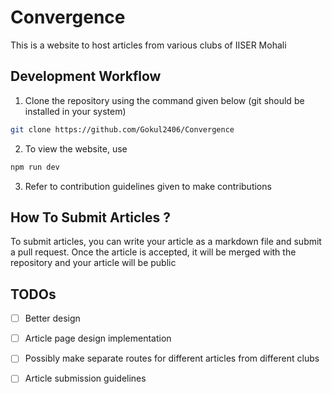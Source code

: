 # Convergence

This is a website to host articles from various clubs of IISER Mohali

## Development Workflow

1. Clone the repository using the command given below (git should be installed in your system)
```sh
git clone https://github.com/Gokul2406/Convergence
```
2. To view the website, use 
```sh 
npm run dev
``` 
3. Refer to contribution guidelines given to make contributions


## How To Submit Articles ?
To submit articles, you can write your article as a markdown file and submit a pull request. Once the article is accepted, it will be merged with the repository and your article will be public

## TODOs

- [ ] Better design
- [ ] Article page design implementation
- [ ] Possibly make separate routes for different articles from different clubs
- [ ] Article submission guidelines

